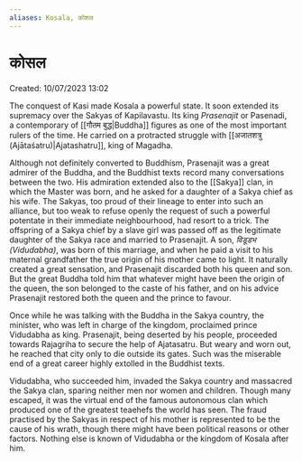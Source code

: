 ```yaml
---
aliases: Kosala, कोशल
---
```


# कोसल

Created: 10/07/2023 13:02

The conquest of Kasi made Kosala a powerful state. It soon extended its supremacy over the Sakyas of Kapilavastu. Its king _Prasenajit_ or Pasenadi, a contemporary of [[गौतम बुद्ध|Buddha]] figures as one of the most important rulers of the time. He carried on a protracted struggle with [[अजातशत्रु (Ajātaśatru)|Ajatashatru]], king of Magadha.

Although not definitely converted to Buddhism, Prasenajit was a great admirer of the Buddha, and the Buddhist texts record many conversations between the two. His admiration extended also to the [[Sakya]] clan, in which the Master was born, and he asked for a daughter of a Sakya chief as his wife. The Sakyas, too proud of their lineage to enter into such an alliance, but too weak to refuse openly the request of such a powerful potentate in their immediate neighbourhood, had resort to a trick. The offspring of a Sakya chief by a slave girl was passed off as the legitimate daughter of the Sakya race and married to Prasenajit. A son, _विडूडभ (Vidudabha)_, was born of this marriage, and when he paid a visit to his maternal grandfather the true origin of his mother came to light. It naturally created a great sensation, and Prasenajit discarded both his queen and son. But the great Buddha told him that whatever might have been the origin of the queen, the son belonged to the caste of his father, and on his advice Prasenajit restored both the queen and the prince to favour.

Once while he was talking with the Buddha in the Sakya country, the minister, who was left in charge of the kingdom, proclaimed prince Vidudabha as king. Prasenajit, being deserted by his people, proceeded towards Rajagriha to secure the help of Ajatasatru. But weary and worn out, he reached that city only to die outside its gates. Such was the miserable end of a great career highly extolled in the Buddhist texts.

Vidudabha, who succeeded him, invaded the Sakya country and massacred the Sakya clan, sparing neither men nor women and children. Though many escaped, it was the virtual end of the famous autonomous clan which produced one of the greatest teaehefs the world has seen. The fraud practised by the Sakyas in respect of his mother is represented to be the cause of his wrath, though there might have been political reasons or other factors. Nothing else is known of Vidudabha or the kingdom of Kosala after him.